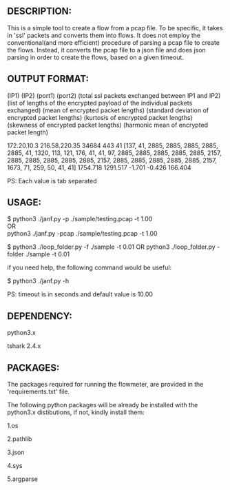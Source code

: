 
DESCRIPTION:
------------
This is a simple tool to create a flow from a pcap file. To be specific, it takes in 'ssl' packets and converts them into flows. It does not employ the conventional(and more efficient) procedure of parsing a pcap file to create the flows. Instead, it converts the pcap file to a json file and does json parsing in order to create the flows, based on a given timeout.

OUTPUT FORMAT:
--------------
(IP1) (IP2) (port1) (port2) (total ssl packets exchanged between IP1 and IP2) (list of lengths of the encrypted payload of the individual packets exchanged) (mean of encrypted packet lengths) (standard deviation of encrypted packet lengths) (kurtosis of encrypted packet lengths) (skewness of encrypted packet lengths) (harmonic mean of encrypted packet length)

172.20.10.3	216.58.220.35	34684	443	41	[137, 41, 2885, 2885, 2885, 2885, 2885, 41, 1320, 113, 121, 176, 41, 41, 97, 2885, 2885, 2885, 2885, 2885, 2157, 2885, 2885, 2885, 2885, 2885, 2157, 2885, 2885, 2885, 2885, 2885, 2157, 1673, 71, 259, 50, 41, 41]	1754.718	1291.517	-1.701	-0.426	166.404

PS: Each value is tab separated

USAGE:
------
$ python3 ./janf.py -p ./sample/testing.pcap -t 1.00    
OR    
python3 ./janf.py -pcap ./sample/testing.pcap -t 1.00

$ python3 ./loop_folder.py -f ./sample -t 0.01    OR    python3 ./loop_folder.py -folder ./sample -t 0.01

if you need help, the following command would be useful:

$ python3 ./janf.py -h

PS: timeout is in seconds and default value is 10.00 

DEPENDENCY:
-----------
python3.x

tshark 2.4.x

PACKAGES:
---------
The packages required for running the flowmeter, are provided in the 'requirements.txt' file.

The following python packages will be already be installed with the python3.x distibutions, if not, kindly install them:

1.os

2.pathlib

3.json

4.sys

5.argparse
